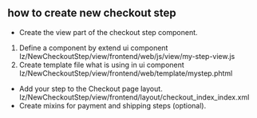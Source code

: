 ## how to create new checkout step
- Create the view part of the checkout step component.

1. Define a component by extend ui component
Iz/NewCheckoutStep/view/frontend/web/js/view/my-step-view.js
2. Create template file what is using in ui component
Iz/NewCheckoutStep/view/frontend/web/template/mystep.phtml

- Add your step to the Checkout page layout.
Iz/NewCheckoutStep/view/frontend/layout/checkout_index_index.xml
- Create mixins for payment and shipping steps (optional).
